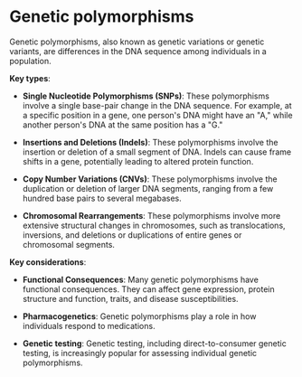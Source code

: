 <!--
source: gpt-3 + jph editing
tags: genetics
-->

# Genetic polymorphisms

Genetic polymorphisms, also known as genetic variations or genetic variants, are differences in the DNA sequence among individuals in a population.

**Key types**:

* **Single Nucleotide Polymorphisms (SNPs)**: These polymorphisms involve a single base-pair change in the DNA sequence. For example, at a specific position in a gene, one person's DNA might have an "A," while another person's DNA at the same position has a "G."

* **Insertions and Deletions (Indels)**: These polymorphisms involve the insertion or deletion of a small segment of DNA. Indels can cause frame shifts in a gene, potentially leading to altered protein function.

* **Copy Number Variations (CNVs)**: These polymorphisms involve the duplication or deletion of larger DNA segments, ranging from a few hundred base pairs to several megabases.

* **Chromosomal Rearrangements**: These polymorphisms involve more extensive structural changes in chromosomes, such as translocations, inversions, and deletions or duplications of entire genes or chromosomal segments.

**Key considerations**:

* **Functional Consequences**: Many genetic polymorphisms have functional consequences. They can affect gene expression, protein structure and function, traits, and disease susceptibilities.

* **Pharmacogenetics**: Genetic polymorphisms play a role in how individuals respond to medications.

* **Genetic testing**: Genetic testing, including direct-to-consumer genetic testing, is increasingly popular for assessing individual genetic polymorphisms.
